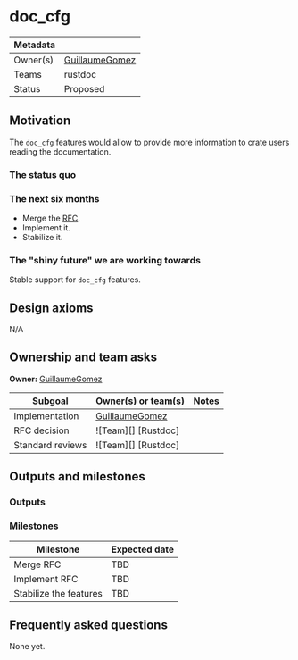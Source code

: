 # doc_cfg

| Metadata |                  |
| -------- | ---------------- |
| Owner(s) | [GuillaumeGomez] |
| Teams    | rustdoc          |
| Status   | Proposed         |

[GuillaumeGomez]: https://github.com/GuillaumeGomez

## Motivation

The `doc_cfg` features would allow to provide more information to crate users reading the documentation.

### The status quo

### The next six months

* Merge the [RFC](https://github.com/rust-lang/rfcs/pull/3631).
* Implement it.
* Stabilize it.

### The "shiny future" we are working towards

Stable support for `doc_cfg` features.

## Design axioms

N/A

## Ownership and team asks

**Owner:** [GuillaumeGomez]


| Subgoal          | Owner(s) or team(s) | Notes |
| ---------------- | ------------------- | ----- |
| Implementation   | [GuillaumeGomez]    |       |
| RFC decision     | ![Team][] [Rustdoc] |       |
| Standard reviews | ![Team][] [Rustdoc] |       |

## Outputs and milestones

### Outputs

### Milestones

| Milestone              | Expected date |
| ---------------------- | ------------- |
| Merge RFC              | TBD           |
| Implement RFC          | TBD           |
| Stabilize the features | TBD           |

## Frequently asked questions

None yet.
